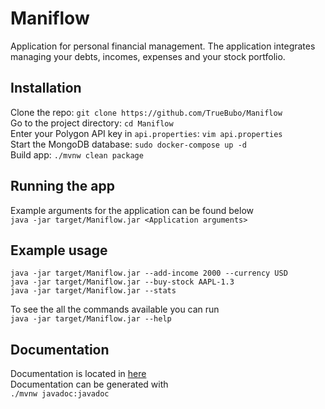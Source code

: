# Maniflow
Application for personal financial management. 
The application integrates managing your debts, incomes, expenses and your stock portfolio.

## Installation
Clone the repo: `git clone https://github.com/TrueBubo/Maniflow`  
Go to the project directory: `cd Maniflow`  
Enter your Polygon API key in `api.properties`: `vim api.properties`  
Start the MongoDB database: `sudo docker-compose up -d`  
Build app: `./mvnw clean package`

## Running the app
Example arguments for the application can be found below  
`java -jar target/Maniflow.jar <Application arguments>`

## Example usage
```shell
java -jar target/Maniflow.jar --add-income 2000 --currency USD
java -jar target/Maniflow.jar --buy-stock AAPL-1.3
java -jar target/Maniflow.jar --stats
```

To see the all the commands available you can run  
`java -jar target/Maniflow.jar --help`

## Documentation
Documentation is located in [here](docs/index.html)  
Documentation can be generated with  
`./mvnw javadoc:javadoc`